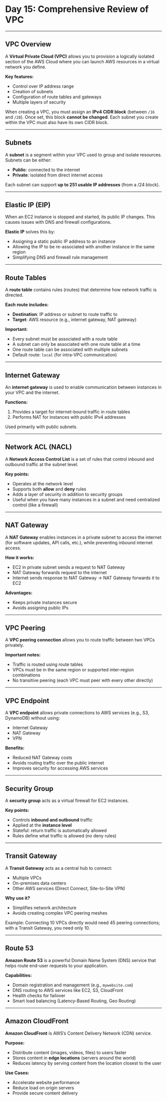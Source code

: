 # Day 15: Comprehensive Review of VPC

---

## VPC Overview

A **Virtual Private Cloud (VPC)** allows you to provision a logically isolated section of the AWS Cloud where you can launch AWS resources in a virtual network you define.

**Key features:**
- Control over IP address range
- Creation of subnets
- Configuration of route tables and gateways
- Multiple layers of security

When creating a VPC, you must assign an **IPv4 CIDR block** (between `/16` and `/28`). Once set, this block **cannot be changed**. Each subnet you create within the VPC must also have its own CIDR block.

---

## Subnets

A **subnet** is a segment within your VPC used to group and isolate resources. Subnets can be either:
- **Public**: connected to the internet
- **Private**: isolated from direct internet access

Each subnet can support **up to 251 usable IP addresses** (from a /24 block).

---

## Elastic IP (EIP)

When an EC2 instance is stopped and started, its public IP changes. This causes issues with DNS and firewall configurations.

**Elastic IP** solves this by:
- Assigning a static public IP address to an instance
- Allowing the IP to be re-associated with another instance in the same region
- Simplifying DNS and firewall rule management

---

## Route Tables

A **route table** contains rules (routes) that determine how network traffic is directed.

**Each route includes:**
- **Destination**: IP address or subnet to route traffic to
- **Target**: AWS resource (e.g., internet gateway, NAT gateway)

**Important:**
- Every subnet must be associated with a route table
- A subnet can only be associated with one route table at a time
- One route table can be associated with multiple subnets
- Default route: `local` (for intra-VPC communication)

---

## Internet Gateway

An **internet gateway** is used to enable communication between instances in your VPC and the internet.

**Functions:**
1. Provides a target for internet-bound traffic in route tables
2. Performs NAT for instances with public IPv4 addresses

Used primarily with public subnets.

---

## Network ACL (NACL)

A **Network Access Control List** is a set of rules that control inbound and outbound traffic at the subnet level.

**Key points:**
- Operates at the network level
- Supports both **allow** and **deny** rules
- Adds a layer of security in addition to security groups
- Useful when you have many instances in a subnet and need centralized control (like a firewall)

---

## NAT Gateway

A **NAT Gateway** enables instances in a private subnet to access the internet (for software updates, API calls, etc.), while preventing inbound internet access.

**How it works:**
- EC2 in private subnet sends a request to NAT Gateway
- NAT Gateway forwards request to the internet
- Internet sends response to NAT Gateway → NAT Gateway forwards it to EC2

**Advantages:**
- Keeps private instances secure
- Avoids assigning public IPs

---

## VPC Peering

A **VPC peering connection** allows you to route traffic between two VPCs privately.

**Important notes:**
- Traffic is routed using route tables
- VPCs must be in the same region or supported inter-region combinations
- No transitive peering (each VPC must peer with every other directly)

---

## VPC Endpoint

A **VPC endpoint** allows private connections to AWS services (e.g., S3, DynamoDB) without using:
- Internet Gateway
- NAT Gateway
- VPN

**Benefits:**
- Reduced NAT Gateway costs
- Avoids routing traffic over the public internet
- Improves security for accessing AWS services

---

## Security Group

A **security group** acts as a virtual firewall for EC2 instances.

**Key points:**
- Controls **inbound and outbound** traffic
- Applied at the **instance level**
- Stateful: return traffic is automatically allowed
- Rules define what traffic is allowed (no deny rules)

---

## Transit Gateway

A **Transit Gateway** acts as a central hub to connect:
- Multiple VPCs
- On-premises data centers
- Other AWS services (Direct Connect, Site-to-Site VPN)

**Why use it?**
- Simplifies network architecture
- Avoids creating complex VPC peering meshes

Example: Connecting 10 VPCs directly would need 45 peering connections; with a Transit Gateway, you need only 10.

---

## Route 53

**Amazon Route 53** is a powerful Domain Name System (DNS) service that helps route end-user requests to your application.

**Capabilities:**
- Domain registration and management (e.g., `mywebsite.com`)
- DNS routing to AWS services like EC2, S3, CloudFront
- Health checks for failover
- Smart load balancing (Latency-Based Routing, Geo Routing)

---

## Amazon CloudFront

**Amazon CloudFront** is AWS’s Content Delivery Network (CDN) service.

**Purpose:**
- Distribute content (images, videos, files) to users faster
- Stores content in **edge locations** (servers around the world)
- Reduces latency by serving content from the location closest to the user

**Use Cases:**
- Accelerate website performance
- Reduce load on origin servers
- Provide secure content delivery
